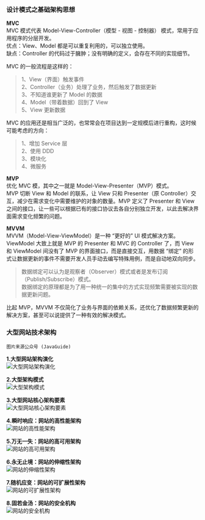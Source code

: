 
### 设计模式之基础架构思想
**MVC**  
MVC 模式代表 Model-View-Controller（模型 - 视图 - 控制器） 模式，常用于应用程序的分层开发。  
优点：View、Model 都是可以重复利用的，可以独立使用。  
缺点：Controller 的代码过于臃肿；没有明确的定义，会存在不同的实现细节。  

MVC 的一般流程是这样的：  
> 1、View（界面）触发事件   
> 2、Controller（业务）处理了业务，然后触发了数据更新   
> 3、不知道谁更新了 Model 的数据   
> 4、Model（带着数据）回到了 View  
> 5、View 更新数据  

MVC 的应用还是相当广泛的，也常常会在项目达到一定规模后进行重构，这时候可能考虑的方向：  
> 1、增加 Service 层  
> 2、使用 DDD   
> 3、模块化  
> 4、微服务  

**MVP**  
优化 MVC 模，其中之一就是 Model-View-Presenter（MVP）模式。  
MVP 切断 View 和 Model 的联系，让 View 只和 Presenter（原 Controller）交互，减少在需求变化中需要维护的对象的数量。MVP 定义了 Presenter 和 View 之间的接口，让一些可以根据已有的接口协议去各自分别独立开发，以此去解决界面需求变化频繁的问题。

**MVVM**  
MVVM（Model-View-ViewModel）是一种 “更好的” UI 模式解决方案。  
ViewModel 大致上就是 MVP 的 Presenter 和 MVC 的 Controller 了，而 View 和 ViewModel 间没有了 MVP 的界面接口，而是直接交互，用数据 “绑定” 的形式让数据更新的事件不需要开发人员手动去编写特殊用例，而是自动地双向同步。  
> 数据绑定可以认为是观察者（Observer）模式或者是发布订阅（Publish/Subscribe）模式。  
> 数据绑定的原理都是为了用一种统一的集中的方式实现频繁需要被实现的数据更新问题。  

比起 MVP，MVVM 不仅简化了业务与界面的依赖关系，还优化了数据频繁更新的解决方案，甚至可以说提供了一种有效的解决模式。

### 大型网站技术架构
`图片来源公众号 (JavaGuide) `

**1.大型网站架构演化**  
![大型网站架构演化](../others/static/images/website-architecture-01.png)  

**2.大型架构模式**  
![大型架构模式](../others/static/images/website-architecture-02.png)  

**3.大型网站核心架构要素**  
![大型网站核心架构要素](../others/static/images/website-architecture-03.png)  

**4.瞬时响应：网站的高性能架构**  
![网站的高性能架构](../others/static/images/website-architecture-04.png)  

**5.万无一失：网站的高可用架构**  
![网站的高可用架构](../others/static/images/website-architecture-05.png)  

**6.永无止境：网站的伸缩性架构**  
![网站的伸缩性架构](../others/static/images/website-architecture-06.png)  

**7.随机应变：网站的可扩展性架构**  
![网站的可扩展性架构](../others/static/images/website-architecture-07.png)  

**8.固若金汤：网站的安全机构**  
![网站的安全机构](../others/static/images/website-architecture-08.png)  

